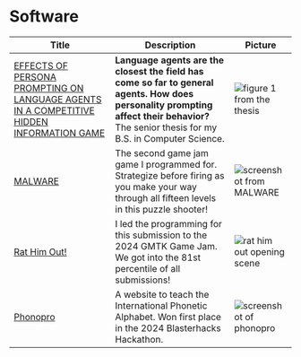 # Software

| Title | Description | Picture |
|----------|--------------------------------------------------------|---|
|[EFFECTS OF PERSONA PROMPTING ON LANGUAGE AGENTS IN A COMPETITIVE HIDDEN INFORMATION GAME](../../docs/final_thesis.pdf)|**Language agents are the closest the field has come so far to general agents. How does personality prompting affect their behavior?** The senior thesis for my B.S. in Computer Science. |![figure 1 from the thesis](./thesis_thumbnail.png)|
| [MALWARE](https://collisteru.itch.io/malware) | The second game jam game I programmed for. Strategize before firing as you make your way through all fifteen levels in this puzzle shooter! | ![screenshot from MALWARE](./malware.png) |
| [Rat Him Out!](https://collisteru.itch.io/rat-him-out) | I led the programming for this submission to the 2024 GMTK Game Jam. We got into the 81st percentile of all submissions! | ![rat him out opening scene](./rat_him_out_opening.png) |
| [Phonopro](https://phonopro.netlify.app/) | A website to teach the International Phonetic Alphabet. Won first place in the 2024 Blasterhacks Hackathon. | ![screenshot of phonopro](./phonopro.png) |


<br />
<br />
<br />
<br />
<br />
<br /> 
<br />